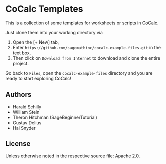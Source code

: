 CoCalc Templates
================

This is a collection of some templates for worksheets or scripts
in [CoCalc](https://cocalc.com).

Just clone them into your working directory via

1. Open the [+ New] tab,
1. Enter `https://github.com/sagemathinc/cocalc-example-files.git` in the text box,
1. Then click on `Download from Internet` to download and clone the entire project.

Go back to `Files`, open the `cocalc-example-files` directory and you are ready to start exploring CoCalc!

Authors
-------

* Harald Schilly
* William Stein
* Theron Hitchman (SageBeginnerTutorial)
* Gustav Delius
* Hal Snyder

License
-------

Unless otherwise noted in the respective source file: Apache 2.0.

